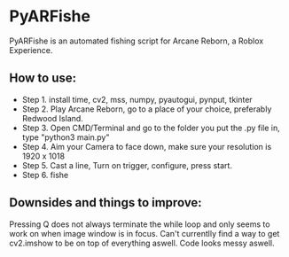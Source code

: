 # PyARFishe
PyARFishe is an automated fishing script for Arcane Reborn, a Roblox Experience.

## How to use:
* Step 1. install time, cv2, mss, numpy, pyautogui, pynput, tkinter
* Step 2. Play Arcane Reborn, go to a place of your choice, preferably Redwood Island.
* Step 3. Open CMD/Terminal and go to the folder you put the .py file in, type "python3 main.py"
* Step 4. Aim your Camera to face down, make sure your resolution is 1920 x 1018
* Step 5. Cast a line, Turn on trigger, configure, press start.
* Step 6. fishe
## Downsides and things to improve:
Pressing Q does not always terminate the while loop and only seems to work on when image window is in focus. Can't currentlly find a way to get cv2.imshow to be on top of everything aswell. Code looks messy aswell.

